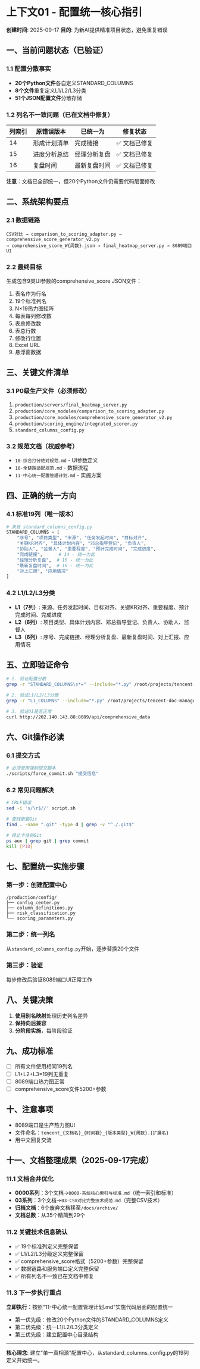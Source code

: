 # 上下文01 - 配置统一核心指引

**创建时间**: 2025-09-17
**目的**: 为新AI提供精准项目状态，避免重复错误

## 一、当前问题状态（已验证）

### 1.1 配置分散事实
- **20个Python文件**各自定义STANDARD_COLUMNS
- **8个文件**重复定义L1/L2/L3分类
- **51个JSON配置文件**分散存储

### 1.2 列名不一致问题（已在文档中修复）
| 列索引 | 原错误版本 | 已统一为 | 修复状态 |
|--------|-----------|---------|----------|
| 14 | 形成计划清单 | 完成链接 | ✅ 文档已修复 |
| 15 | 进度分析总结 | 经理分析复盘 | ✅ 文档已修复 |
| 16 | 复盘时间 | 最新复盘时间 | ✅ 文档已修复 |

**注意**：文档已全部统一，但20个Python文件仍需要代码层面修改

## 二、系统架构要点

### 2.1 数据链路
```
CSV对比 → comparison_to_scoring_adapter.py → comprehensive_score_generator_v2.py
→ comprehensive_score_W{周数}.json → final_heatmap_server.py → 8089端口UI
```

### 2.2 最终目标
生成包含9类UI参数的comprehensive_score JSON文件：
1. 表名作为行名
2. 19个标准列名
3. N×19热力图矩阵
4. 每表每列修改数
5. 表总修改数
6. 表总行数
7. 修改行位置
8. Excel URL
9. 悬浮窗数据

## 三、关键文件清单

### 3.1 P0级生产文件（必须修改）
1. `production/servers/final_heatmap_server.py`
2. `production/core_modules/comparison_to_scoring_adapter.py`
3. `production/core_modules/comprehensive_score_generator_v2.py`
4. `production/scoring_engine/integrated_scorer.py`
5. `standard_columns_config.py`

### 3.2 规范文档（权威参考）
- `10-综合打分绝对规范.md` - UI参数定义
- `10-全链路适配规范.md` - 数据流程
- `11-中心统一配置管理计划.md` - 实施方案

## 四、正确的统一方向

### 4.1 标准19列（唯一版本）
```python
# 来自 standard_columns_config.py
STANDARD_COLUMNS = [
    "序号", "项目类型", "来源", "任务发起时间", "目标对齐",
    "关键KR对齐", "具体计划内容", "邓总指导登记", "负责人",
    "协助人", "监督人", "重要程度", "预计完成时间", "完成进度",
    "完成链接",      # 14 - 统一为此
    "经理分析复盘",  # 15 - 统一为此
    "最新复盘时间",  # 16 - 统一为此
    "对上汇报", "应用情况"
]
```

### 4.2 L1/L2/L3分类
- **L1（7列）**: 来源、任务发起时间、目标对齐、关键KR对齐、重要程度、预计完成时间、完成进度
- **L2（6列）**: 项目类型、具体计划内容、邓总指导登记、负责人、协助人、监督人
- **L3（6列）**: 序号、完成链接、经理分析复盘、最新复盘时间、对上汇报、应用情况

## 五、立即验证命令

```bash
# 1. 验证配置分散
grep -r "STANDARD_COLUMNS\s*=" --include="*.py" /root/projects/tencent-doc-manager | wc -l

# 2. 验证L1/L2/L3分散
grep -r "L1_COLUMNS" --include="*.py" /root/projects/tencent-doc-manager | cut -d':' -f1 | sort -u

# 3. 验证UI是否正常
curl http://202.140.143.88:8089/api/comprehensive_data
```

## 六、Git操作必读

### 6.1 提交方式
```bash
# 必须使用强制提交脚本
./scripts/force_commit.sh "提交信息"
```

### 6.2 常见问题解决
```bash
# CRLF错误
sed -i 's/\r$//' script.sh

# 查找嵌套Git
find . -name ".git" -type d | grep -v "^./.git$"

# 终止卡住的Git
ps aux | grep git | grep commit
kill [PID]
```

## 七、配置统一实施步骤

### 第一步：创建配置中心
```
/production/config/
├── config_center.py
├── column_definitions.py
├── risk_classification.py
└── scoring_parameters.py
```

### 第二步：统一列名
从`standard_columns_config.py`开始，逐步替换20个文件

### 第三步：验证
每步修改后验证8089端口UI正常工作

## 八、关键决策

1. **使用别名映射**处理历史列名差异
2. **保持向后兼容**
3. **分阶段实施**，每阶段验证

## 九、成功标准

- [ ] 所有文件使用相同19列名
- [ ] L1+L2+L3=19列无重复
- [ ] 8089端口热力图正常
- [ ] comprehensive_score文件5200+参数

## 十、注意事项

- 8089端口是生产热力图UI
- 文件命名：`tencent_{文档名}_{时间戳}_{版本类型}_W{周数}.{扩展名}`
- 用中文回复交流

## 十一、文档整理成果（2025-09-17完成）

### 11.1 文档合并优化
- **0000系列**：3个文档→`0000-系统核心索引与标准.md`（统一索引和标准）
- **03系列**：3个文档→`03-CSV对比完整技术规范.md`（完整CSV技术）
- **归档文档**：6个废弃文档移至`/docs/archive/`
- **文档总数**：从35个精简到29个

### 11.2 关键技术信息确认
- ✅ 19个标准列定义完整保留
- ✅ L1/L2/L3分级定义完整保留
- ✅ comprehensive_score格式（5200+参数）完整保留
- ✅ 数据链路和服务端口定义完整保留
- ✅ 所有列名不一致已在文档中修复

### 11.3 下一步执行重点
**立即执行**：按照"11-中心统一配置管理计划.md"实施代码层面的配置统一
- 第一优先级：修改20个Python文件的STANDARD_COLUMNS定义
- 第二优先级：统一L1/L2/L3分类定义
- 第三优先级：建立配置中心目录结构

---

**核心理念**: 建立"单一真相源"配置中心，从standard_columns_config.py的19列定义开始统一。